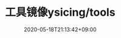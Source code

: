 ---
title: "工具镜像ysicing/tools" # apperared on a card component
date: 2020-05-18T21:13:42+09:00
description: 自用运维脚本镜像 # apperared on a card component
weight: 1 # card ordering
link: https://github.com/ysicing/tools
repo: https://github.com/ysicing/tools
thumb: cri/docker.png # relative path in static/images
---